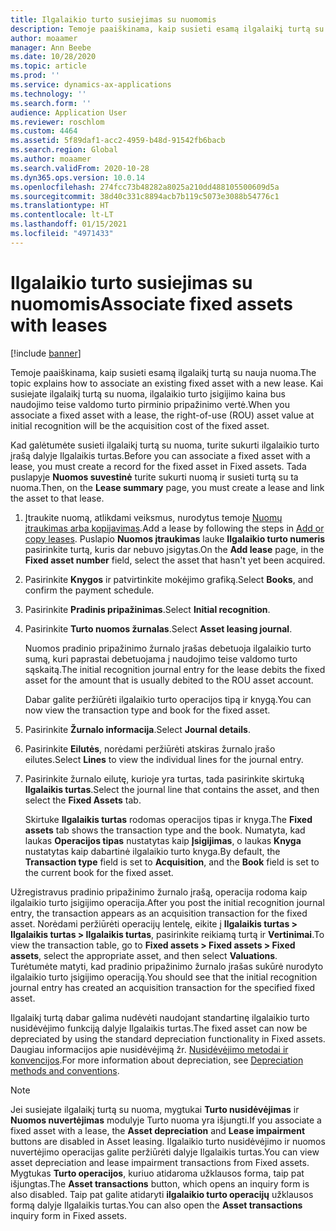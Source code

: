 ```yaml
---
title: Ilgalaikio turto susiejimas su nuomomis
description: Temoje paaiškinama, kaip susieti esamą ilgalaikį turtą su nauja nuoma.
author: moaamer
manager: Ann Beebe
ms.date: 10/28/2020
ms.topic: article
ms.prod: ''
ms.service: dynamics-ax-applications
ms.technology: ''
ms.search.form: ''
audience: Application User
ms.reviewer: roschlom
ms.custom: 4464
ms.assetid: 5f89daf1-acc2-4959-b48d-91542fb6bacb
ms.search.region: Global
ms.author: moaamer
ms.search.validFrom: 2020-10-28
ms.dyn365.ops.version: 10.0.14
ms.openlocfilehash: 274fcc73b48282a8025a210dd488105500609d5a
ms.sourcegitcommit: 38d40c331c8894acb7b119c5073e3088b54776c1
ms.translationtype: HT
ms.contentlocale: lt-LT
ms.lasthandoff: 01/15/2021
ms.locfileid: "4971433"
---
```

# <a name="associate-fixed-assets-with-leases"></a><span data-ttu-id="38f09-103">Ilgalaikio turto susiejimas su nuomomis</span><span class="sxs-lookup"><span data-stu-id="38f09-103">Associate fixed assets with leases</span></span>

[!include [banner](../includes/banner.md)]

<span data-ttu-id="38f09-104">Temoje paaiškinama, kaip susieti esamą ilgalaikį turtą su nauja nuoma.</span><span class="sxs-lookup"><span data-stu-id="38f09-104">The topic explains how to associate an existing fixed asset with a new lease.</span></span> <span data-ttu-id="38f09-105">Kai susiejate ilgalaikį turtą su nuoma, ilgalaikio turto įsigijimo kaina bus naudojimo teise valdomo turto pirminio pripažinimo vertė.</span><span class="sxs-lookup"><span data-stu-id="38f09-105">When you associate a fixed asset with a lease, the right-of-use (ROU) asset value at initial recognition will be the acquisition cost of the fixed asset.</span></span>

<span data-ttu-id="38f09-106">Kad galėtumėte susieti ilgalaikį turtą su nuoma, turite sukurti ilgalaikio turto įrašą dalyje Ilgalaikis turtas.</span><span class="sxs-lookup"><span data-stu-id="38f09-106">Before you can associate a fixed asset with a lease, you must create a record for the fixed asset in Fixed assets.</span></span> <span data-ttu-id="38f09-107">Tada puslapyje **Nuomos suvestinė** turite sukurti nuomą ir susieti turtą su ta nuoma.</span><span class="sxs-lookup"><span data-stu-id="38f09-107">Then, on the **Lease summary** page, you must create a lease and link the asset to that lease.</span></span>

1. <span data-ttu-id="38f09-108">Įtraukite nuomą, atlikdami veiksmus, nurodytus temoje [Nuomų įtraukimas arba kopijavimas](add-lease.md).</span><span class="sxs-lookup"><span data-stu-id="38f09-108">Add a lease by following the steps in [Add or copy leases](add-lease.md).</span></span> <span data-ttu-id="38f09-109">Puslapio **Nuomos įtraukimas** lauke **Ilgalaikio turto numeris** pasirinkite turtą, kuris dar nebuvo įsigytas.</span><span class="sxs-lookup"><span data-stu-id="38f09-109">On the **Add lease** page, in the **Fixed asset number** field, select the asset that hasn't yet been acquired.</span></span>
2. <span data-ttu-id="38f09-110">Pasirinkite **Knygos** ir patvirtinkite mokėjimo grafiką.</span><span class="sxs-lookup"><span data-stu-id="38f09-110">Select **Books**, and confirm the payment schedule.</span></span>
3. <span data-ttu-id="38f09-111">Pasirinkite **Pradinis pripažinimas**.</span><span class="sxs-lookup"><span data-stu-id="38f09-111">Select **Initial recognition**.</span></span>
4. <span data-ttu-id="38f09-112">Pasirinkite **Turto nuomos žurnalas**.</span><span class="sxs-lookup"><span data-stu-id="38f09-112">Select **Asset leasing journal**.</span></span>

    <span data-ttu-id="38f09-113">Nuomos pradinio pripažinimo žurnalo įrašas debetuoja ilgalaikio turto sumą, kuri paprastai debetuojama į naudojimo teise valdomo turto sąskaitą.</span><span class="sxs-lookup"><span data-stu-id="38f09-113">The initial recognition journal entry for the lease debits the fixed asset for the amount that is usually debited to the ROU asset account.</span></span>

    <span data-ttu-id="38f09-114">Dabar galite peržiūrėti ilgalaikio turto operacijos tipą ir knygą.</span><span class="sxs-lookup"><span data-stu-id="38f09-114">You can now view the transaction type and book for the fixed asset.</span></span>

5. <span data-ttu-id="38f09-115">Pasirinkite **Žurnalo informacija**.</span><span class="sxs-lookup"><span data-stu-id="38f09-115">Select **Journal details**.</span></span>
6. <span data-ttu-id="38f09-116">Pasirinkite **Eilutės**, norėdami peržiūrėti atskiras žurnalo įrašo eilutes.</span><span class="sxs-lookup"><span data-stu-id="38f09-116">Select **Lines** to view the individual lines for the journal entry.</span></span>
7. <span data-ttu-id="38f09-117">Pasirinkite žurnalo eilutę, kurioje yra turtas, tada pasirinkite skirtuką **Ilgalaikis turtas**.</span><span class="sxs-lookup"><span data-stu-id="38f09-117">Select the journal line that contains the asset, and then select the **Fixed Assets** tab.</span></span>

    <span data-ttu-id="38f09-118">Skirtuke **Ilgalaikis turtas** rodomas operacijos tipas ir knyga.</span><span class="sxs-lookup"><span data-stu-id="38f09-118">The **Fixed assets** tab shows the transaction type and the book.</span></span> <span data-ttu-id="38f09-119">Numatyta, kad laukas **Operacijos tipas** nustatytas kaip **Įsigijimas**, o laukas **Knyga** nustatytas kaip dabartinė ilgalaikio turto knyga.</span><span class="sxs-lookup"><span data-stu-id="38f09-119">By default, the **Transaction type** field is set to **Acquisition**, and the **Book** field is set to the current book for the fixed asset.</span></span>

<span data-ttu-id="38f09-120">Užregistravus pradinio pripažinimo žurnalo įrašą, operacija rodoma kaip ilgalaikio turto įsigijimo operacija.</span><span class="sxs-lookup"><span data-stu-id="38f09-120">After you post the initial recognition journal entry, the transaction appears as an acquisition transaction for the fixed asset.</span></span> <span data-ttu-id="38f09-121">Norėdami peržiūrėti operacijų lentelę, eikite į **Ilgalaikis turtas \> Ilgalaikis turtas \> Ilgalaikis turtas**, pasirinkite reikiamą turtą ir **Vertinimai**.</span><span class="sxs-lookup"><span data-stu-id="38f09-121">To view the transaction table, go to **Fixed assets \> Fixed assets \> Fixed assets**, select the appropriate asset, and then select **Valuations**.</span></span> <span data-ttu-id="38f09-122">Turėtumėte matyti, kad pradinio pripažinimo žurnalo įrašas sukūrė nurodyto ilgalaikio turto įsigijimo operaciją.</span><span class="sxs-lookup"><span data-stu-id="38f09-122">You should see that the initial recognition journal entry has created an acquisition transaction for the specified fixed asset.</span></span>

<span data-ttu-id="38f09-123">Ilgalaikį turtą dabar galima nudėvėti naudojant standartinę ilgalaikio turto nusidėvėjimo funkciją dalyje Ilgalaikis turtas.</span><span class="sxs-lookup"><span data-stu-id="38f09-123">The fixed asset can now be depreciated by using the standard depreciation functionality in Fixed assets.</span></span> <span data-ttu-id="38f09-124">Daugiau informacijos apie nusidėvėjimą žr. [Nusidėvėjimo metodai ir konvencijos](../fixed-assets/depreciation-methods-conventions.md).</span><span class="sxs-lookup"><span data-stu-id="38f09-124">For more information about depreciation, see [Depreciation methods and conventions](../fixed-assets/depreciation-methods-conventions.md).</span></span>

> [!NOTE]
> <span data-ttu-id="38f09-125">Jei susiejate ilgalaikį turtą su nuoma, mygtukai **Turto nusidėvėjimas** ir **Nuomos nuvertėjimas** modulyje Turto nuoma yra išjungti.</span><span class="sxs-lookup"><span data-stu-id="38f09-125">If you associate a fixed asset with a lease, the **Asset depreciation** and **Lease impairment** buttons are disabled in Asset leasing.</span></span> <span data-ttu-id="38f09-126">Ilgalaikio turto nusidėvėjimo ir nuomos nuvertėjimo operacijas galite peržiūrėti dalyje Ilgalaikis turtas.</span><span class="sxs-lookup"><span data-stu-id="38f09-126">You can view asset depreciation and lease impairment transactions from Fixed assets.</span></span> <span data-ttu-id="38f09-127">Mygtukas **Turto operacijos**, kuriuo atidaroma užklausos forma, taip pat išjungtas.</span><span class="sxs-lookup"><span data-stu-id="38f09-127">The **Asset transactions** button, which opens an inquiry form is also disabled.</span></span> <span data-ttu-id="38f09-128">Taip pat galite atidaryti **ilgalaikio turto operacijų** užklausos formą dalyje Ilgalaikis turtas.</span><span class="sxs-lookup"><span data-stu-id="38f09-128">You can also open the **Asset transactions** inquiry form in Fixed assets.</span></span>  
